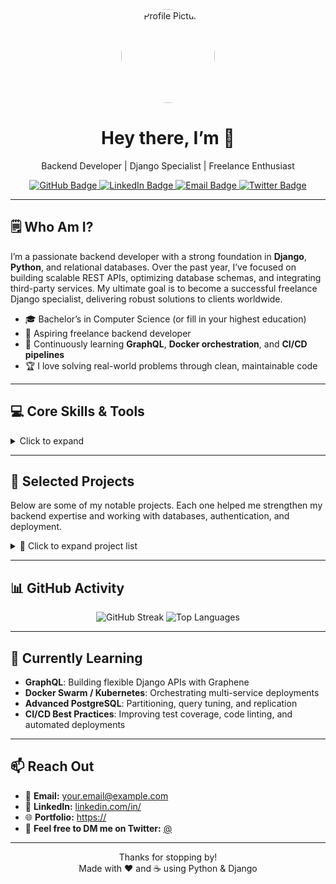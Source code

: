 <!--
  ================================
     ALTERNATIVE GITHUB PROFILE README
  ================================
  Save this file as `README.md` in your GitHub profile repo.
  Customize all placeholders (`<...>`) with your own details.
-->

<div align="center">
  <!-- Profile Picture -->
  <img src="https://avatars.githubusercontent.com/<your-username>?s=200" alt="Profile Picture" width="150" height="150" style="border-radius: 50%;" />
  
  <!-- Greeting & Title -->
  <h1>Hey there, I’m <your-name> 👋</h1>
  <p>Backend Developer | Django Specialist | Freelance Enthusiast</p>

  <!-- Social Links -->
  <p>
    <a href="https://github.com/<your-username>">
      <img src="https://img.shields.io/badge/GitHub-<your-username>-181717?style=flat-square&logo=github&logoColor=white" alt="GitHub Badge" />
    </a>
    <a href="https://linkedin.com/in/<your-linkedin>">
      <img src="https://img.shields.io/badge/LinkedIn-<your-linkedin>-0A66C2?style=flat-square&logo=linkedin&logoColor=white" alt="LinkedIn Badge" />
    </a>
    <a href="mailto:your.email@example.com">
      <img src="https://img.shields.io/badge/Email-your.email%40example.com-D14836?style=flat-square&logo=gmail&logoColor=white" alt="Email Badge" />
    </a>
    <a href="https://twitter.com/<your-twitter-handle>">
      <img src="https://img.shields.io/badge/Twitter-@<your-twitter-handle>-1DA1F2?style=flat-square&logo=twitter&logoColor=white" alt="Twitter Badge" />
    </a>
  </p>
</div>

---

## 🗒️ Who Am I?
I’m a passionate backend developer with a strong foundation in **Django**, **Python**, and relational databases. Over the past year, I’ve focused on building scalable REST APIs, optimizing database schemas, and integrating third-party services. My ultimate goal is to become a successful freelance Django specialist, delivering robust solutions to clients worldwide.

- 🎓 Bachelor’s in Computer Science (or fill in your highest education)
- 💼 Aspiring freelance backend developer
- 🌱 Continuously learning **GraphQL**, **Docker orchestration**, and **CI/CD pipelines**
- 🏆 I love solving real-world problems through clean, maintainable code

---

## 💻 Core Skills & Tools

<details>
  <summary>Click to expand</summary>

  ### 🐍 Languages & Frameworks
  - **Python 3.x** (OOP, async, typing)
  - **Django** (Models, Views, Templates, ORM)
  - **Django REST Framework** (API design, serializers, viewsets)
  - **FastAPI** (lightweight microservices, async endpoints)

  ### 🗄️ Databases
  - **PostgreSQL** (designing schemas, indexing, migrations)
  - **MySQL** (query optimization, replication basics)
  - **SQLite** (local development & testing)

  ### 🛠️ Tools & Platforms
  - **Git & GitHub** (branching strategies, pull requests, code reviews)
  - **Docker** (Dockerfiles, Docker Compose for multi-container apps)
  - **Heroku** / **DigitalOcean** (deploying and hosting Django apps)
  - **GitHub Actions** (automated testing, CI/CD pipelines)
  - **Postman** / **Insomnia** (API development & testing)
  - **Linux (Ubuntu)** (server provisioning, shell scripting)

  ### 🔧 Libraries & Integrations
  - **Django Allauth** (authentication flows, social login)
  - **Celery** (background tasks, scheduled jobs, Redis integration)
  - **Webpack / NPM** (static file bundling, frontend basics)
  - **Redis** (caching, task queues)
  - **Graphene-Django** (GraphQL schemas & resolvers)

  ### 📊 Other Skills
  - **RESTful API Design** (versioning, pagination, filtering)
  - **Unit Testing** (pytest, Django TestCase)
  - **Security Best Practices** (OWASP awareness, secure settings)
  - **Agile Methodologies** (Scrum basics, sprint planning)

</details>

---

## 🚀 Selected Projects

Below are some of my notable projects. Each one helped me strengthen my backend expertise and working with databases, authentication, and deployment.

<!-- Project cards with brief descriptions -->

<details>
  <summary>🔽 Click to expand project list</summary>

  ### 1. Django Portfolio Website
  - **Repo:** [github.com/<your-username>/django-portfolio](https://github.com/<your-username>/django-portfolio)
  - **Tech:** Django, PostgreSQL, Bootstrap 5, GitHub Actions
  - **Highlights:**
    - Dynamic project showcase and blog section
    - Custom admin dashboard with analytics widgets
    - Deployed on Heroku with automated CI/CD

  ### 2. Task Manager API
  - **Repo:** [github.com/<your-username>/task-manager-api](https://github.com/<your-username>/task-manager-api)
  - **Tech:** Django REST Framework, JWT Authentication, Docker
  - **Highlights:**
    - User registration, login, and permissions (role-based)
    - CRUD endpoints for tasks, projects, and teams
    - Integrated Redis for caching and Celery for background email notifications

  ### 3. Social Connect (OAuth Integration)
  - **Repo:** [github.com/<your-username>/social-connect](https://github.com/<your-username>/social-connect)
  - **Tech:** Django Allauth, OAuth2 (Google, GitHub, Facebook)
  - **Highlights:**
    - Single-sign-on (SSO) with multiple providers
    - Custom user profile with avatars and bio
    - Unit tests covering authentication flows

  ### 4. E-Commerce Backend
  - **Repo:** [github.com/<your-username>/ecommerce-django](https://github.com/<your-username>/ecommerce-django)
  - **Tech:** Django, PostgreSQL, Stripe API
  - **Highlights:**
    - Product catalog with categories, tags, and search
    - Shopping cart, orders, and payment integration via Stripe
    - Email notifications and invoice generation (ReportLab)

  ### 5. Currency & Weather Microservice
  - **Repo:** [github.com/<your-username>/microservices-demo](https://github.com/<your-username>/microservices-demo)
  - **Tech:** FastAPI (currency rates), Django (weather data), Docker Compose
  - **Highlights:**
    - FastAPI endpoint fetching live exchange rates from external API
    - Django endpoint fetching weather data and caching results in Redis
    - All services containerized and orchestrated with Docker Compose

</details>

---

## 📊 GitHub Activity

<div align="center">
  <!-- GitHub Streaks & Most Used Languages (optional) -->
  <img src="https://github-readme-streak-stats.herokuapp.com/?user=<your-username>&theme=radical" alt="GitHub Streak" />
  <img src="https://github-readme-stats.vercel.app/api/top-langs/?username=<your-username>&layout=compact&hide=Markdown,HTML&theme=radical" alt="Top Languages" />
</div>

---

## 🌱 Currently Learning
- **GraphQL**: Building flexible Django APIs with Graphene
- **Docker Swarm / Kubernetes**: Orchestrating multi-service deployments
- **Advanced PostgreSQL**: Partitioning, query tuning, and replication
- **CI/CD Best Practices**: Improving test coverage, code linting, and automated deployments

---

## 📫 Reach Out
- 📧 **Email:** your.email@example.com  
- 💼 **LinkedIn:** [linkedin.com/in/<your-linkedin>](https://linkedin.com/in/<your-linkedin>)  
- 🌐 **Portfolio:** [https://<your-portfolio-url>](https://<your-portfolio-url>)  
- 📨 **Feel free to DM me on Twitter:** [@<your-twitter-handle>](https://twitter.com/<your-twitter-handle>)

---

<p align="center">
  Thanks for stopping by! <br/>
  Made with ❤️ and ☕ using Python & Django
</p>
